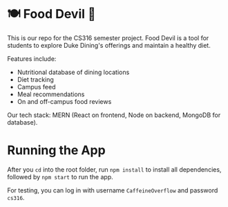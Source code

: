 # 🍽️ Food Devil 💙
This is our repo for the CS316 semester project. Food Devil is a tool for students to explore Duke Dining's offerings and maintain a healthy diet.

Features include: 
* Nutritional database of dining locations
* Diet tracking
* Campus feed
* Meal recommendations
* On and off-campus food reviews

Our tech stack: MERN (React on frontend, Node on backend, MongoDB for database).

# Running the App
After you `cd` into the root folder, run `npm install` to install all dependencies, followed by `npm start` to run the app.

For testing, you can log in with username `CaffeineOverflow` and password `cs316`.
